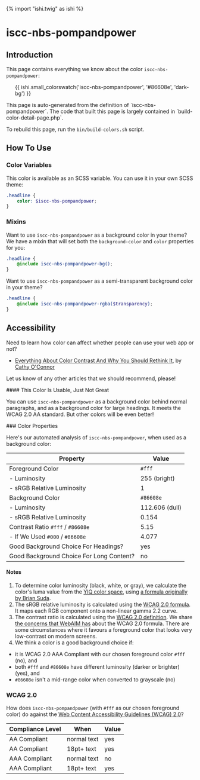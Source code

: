 {% import "ishi.twig" as ishi %}
# iscc-nbs-pompandpower

## Introduction

This page contains everything we know about the color `iscc-nbs-pompandpower`:

<div class="grid">
    <div class="cell">
        <div class="swatch">
            <ul>
                {{ ishi.small_colorswatch('iscc-nbs-pompandpower', '#86608e', 'dark-bg') }}
            </ul>
        </div>
    </div>
</div>

<div class="callout callout--info" markdown="1">
This page is auto-generated from the definition of `iscc-nbs-pompandpower`. The code that built this page is largely contained in `build-color-detail-page.php`.

To rebuild this page, run the `bin/build-colors.sh` script.
</div>

## How To Use

### Color Variables

This color is available as an SCSS variable. You can use it in your own SCSS theme:

```scss
.headline {
    color: $iscc-nbs-pompandpower;
}
```

### Mixins

Want to use `iscc-nbs-pompandpower` as a background color in your theme? We have a mixin that will set both the `background-color` and `color` properties for you:

```scss
.headline {
    @include iscc-nbs-pompandpower-bg();
}
```

Want to use `iscc-nbs-pompandpower` as a semi-transparent background color in your theme?

```scss
.headline {
    @include iscc-nbs-pompandpower-rgba($transparency);
}
```

## Accessibility

Need to learn how color can affect whether people can use your web app or not?

* [Everything About Color Contrast And Why You Should Rethink It](https://www.smashingmagazine.com/2014/10/color-contrast-tips-and-tools-for-accessibility/), by [Cathy O'Connor](http://www.twitter.com/cagocon)

Let us know of any other articles that we should recommend, please!
<div class="callout callout--warning" markdown="1">
#### This Color Is Usable, Just Not Great

You can use `iscc-nbs-pompandpower` as a background color behind normal paragraphs, and as a background color for large headings. It meets the WCAG 2.0 AA standard. But other colors will be even better!
</div>
### Color Properties

Here's our automated analysis of `iscc-nbs-pompandpower`, when used as a background color:

Property | Value
---------|------
Foreground Color | `#fff`
- Luminosity | 255 (bright)
- sRGB Relative Luminosity | 1
Background Color | `#86608e`
- Luminosity | 112.606 (dull)
- sRGB Relative Luminosity | 0.154
Contrast Ratio `#fff` / `#86608e` | 5.15
- If We Used `#000` / `#86608e` | 4.077
Good Background Choice For Headings? | yes
Good Background Choice For Long Content? | no

#### Notes

1. To determine color luminosity (black, white, or gray), we calculate the color's luma value from the [YIQ color space](https://en.wikipedia.org/wiki/YIQ), using [a formula originally by Brian Suda](https://24ways.org/2010/calculating-color-contrast/).
1. The sRGB relative luminosity is calculated using the [WCAG 2.0 formula](https://www.w3.org/TR/WCAG20/#relativeluminancedef). It maps each RGB component onto a non-linear gamma 2.2 curve.
1. The contrast ratio is calculated using the [WCAG 2.0 definition](https://www.w3.org/TR/2008/REC-WCAG20-20081211/#contrast-ratiodef). We share [the concerns that WebAIM has](http://webaim.org/blog/wcag-2-1-feedback/) about the WCAG 2.0 formula. There are some circumstances where it favours a foreground color that looks very low-contrast on modern screens.
1. We think a color is a good background choice if:
  - it is WCAG 2.0 AAA Compliant with our chosen foreground color `#fff` (no), and
  - both `#fff` and `#86608e` have different luminosity (darker or brighter) (yes), and
  - `#86608e` isn't a mid-range color when converted to grayscale (no)

### WCAG 2.0

How does `iscc-nbs-pompandpower` (with `#fff` as our chosen foreground color) do against the [Web Content Accessibility Guidelines (WCAG) 2.0](https://www.w3.org/TR/WCAG20/)?

Compliance Level | When | Value
-----------------|------|------
AA Compliant | normal text | yes
AA Compliant | 18pt+ text | yes
AAA Compliant | normal text | no
AAA Compliant | 18pt+ text | yes